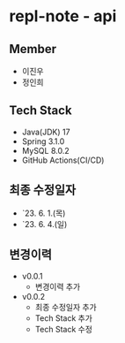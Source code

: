# repl-note - api

## Member

- 이진우
- 정인희

## Tech Stack

- Java(JDK) 17
- Spring 3.1.0
- MySQL 8.0.2
- GitHub Actions(CI/CD)

## 최종 수정일자

- `23. 6. 1.(목)
- `23. 6. 4.(일)

## 변경이력

- v0.0.1
  - 변경이력 추가
- v0.0.2
  - 최종 수정일자 추가
  - Tech Stack 추가
  - Tech Stack 수정